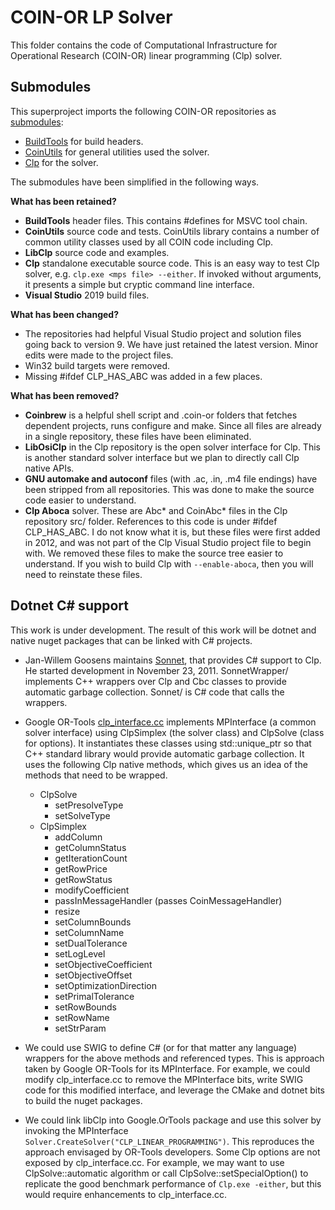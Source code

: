 # COIN-OR LP Solver

This folder contains the code of Computational Infrastructure for Operational
Research (COIN-OR) linear programming (Clp) solver. 

## Submodules

This superproject imports the following COIN-OR repositories as
[submodules](http://git-scm.com/book/en/v2/Git-Tools-Submodules):

- [BuildTools](https://github.com/coin-or-tools/BuildTools.git) for build
  headers.
- [CoinUtils](https://github.com/coin-or/CoinUtils.git) for general utilities used
  the solver.
- [Clp](https://github.com/coin-or/Clp.git) for the solver.

The submodules have been simplified in the following ways.

__What has been retained?__

- __BuildTools__ header files. This contains #defines for MSVC tool chain.
- __CoinUtils__ source code and tests. CoinUtils library contains a number of
  common utility classes used by all COIN code including Clp.
- __LibClp__ source code and examples.
- __Clp__ standalone executable source code. This is an easy way to test Clp
  solver, e.g. `clp.exe <mps file> --either`. If invoked without arguments, it
  presents a simple but cryptic command line interface.
- __Visual Studio__ 2019 build files.

__What has been changed?__

- The repositories had helpful Visual Studio project and solution files going
  back to version 9. We have just retained the latest version. Minor edits were
  made to the project files.
- Win32 build targets were removed.
- Missing #ifdef CLP_HAS_ABC was added in a few places.

__What has been removed?__

- __Coinbrew__ is a helpful shell script and .coin-or folders that fetches
  dependent projects, runs configure and make. Since all files are already in a
  single repository, these files have been eliminated.
- __LibOsiClp__ in the Clp repository is the open solver interface for Clp. This
  is another standard solver interface but we plan to directly call Clp native
  APIs.
- __GNU automake and autoconf__ files (with .ac, .in, .m4 file endings) have
  been stripped from all repositories. This was done to make the source code
  easier to understand.
- __Clp Aboca__ solver. These are Abc* and CoinAbc* files in the Clp repository
  src/ folder. References to this code is under #ifdef CLP_HAS_ABC. I do not
  know what it is, but these files were first added in 2012, and was not part of
  the Clp Visual Studio project file to begin with.  We removed these files to
  make the source tree easier to understand. If you wish to build Clp with
  `--enable-aboca`, then you will need to reinstate these files.


## Dotnet C# support

This work is under development. The result of this work will be dotnet and
native nuget packages that can be linked with C# projects.


- Jan-Willem Goosens maintains [Sonnet](https://github.com/coin-or/Sonnet), that
  provides C# support to Clp. He started development in November 23, 2011.
  SonnetWrapper/ implements C++ wrappers over Clp and Cbc classes to provide
  automatic garbage collection. Sonnet/ is C# code that calls the wrappers.

- Google OR-Tools
  [clp_interface.cc](https://github.com/google/or-tools/blob/stable/ortools/linear_solver/clp_interface.cc)
  implements MPInterface (a common solver interface) using ClpSimplex (the
  solver class) and ClpSolve (class for options). It instantiates these classes
  using std::unique_ptr so that C++ standard library would provide automatic
  garbage collection. It uses the following Clp native methods, which gives us
  an idea of the methods that need to be wrapped.

  - ClpSolve
    - setPresolveType
    - setSolveType
  - ClpSimplex
    - addColumn
    - getColumnStatus
    - getIterationCount
    - getRowPrice
    - getRowStatus
    - modifyCoefficient
    - passInMessageHandler (passes CoinMessageHandler)
    - resize
    - setColumnBounds
    - setColumnName
    - setDualTolerance
    - setLogLevel
    - setObjectiveCoefficient
    - setObjectiveOffset
    - setOptimizationDirection
    - setPrimalTolerance
    - setRowBounds
    - setRowName
    - setStrParam

- We could use SWIG to define C# (or for that matter any language) wrappers for
  the above methods and referenced types. This is approach taken by Google
  OR-Tools for its MPInterface. For example, we could modify clp_interface.cc to
  remove the MPInterface bits, write SWIG code for this modified interface, and
  leverage the CMake and dotnet bits to build the nuget packages.

- We could link libClp into Google.OrTools package and use this solver by
  invoking the MPInterface `Solver.CreateSolver("CLP_LINEAR_PROGRAMMING")`. This
  reproduces the approach envisaged by OR-Tools developers. Some Clp options are
  not exposed by clp_interface.cc. For example, we may want to use
  ClpSolve::automatic algorithm or call ClpSolve::setSpecialOption() to
  replicate the good benchmark performance of `Clp.exe -either`, but this would
  require enhancements to clp_interface.cc.